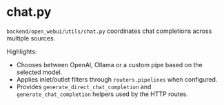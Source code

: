 # chat.py

`backend/open_webui/utils/chat.py` coordinates chat completions across multiple sources.

Highlights:
- Chooses between OpenAI, Ollama or a custom pipe based on the selected model.
- Applies inlet/outlet filters through `routers.pipelines` when configured.
- Provides `generate_direct_chat_completion` and `generate_chat_completion` helpers used by the HTTP routes.
